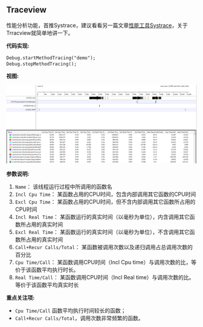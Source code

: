 ## Traceview

性能分析功能，首推Systrace，建议看看另一篇文章[性能工具Systrace](http://gityuan.com/2016/01/17/systrace/)，关于Trracview就简单地讲一下。

**代码实现:**

```
Debug.startMethodTracing("demo");
Debug.stopMethodTracing();
```

**视图:**

![traceview](01.性能工具Traceview.assets/traceview.png)

**参数说明:**

1. `Name`： 该线程运行过程中所调用的函数名
2. `Incl Cpu Time`： 某函数占用的CPU时间，包含内部调用其它函数的CPU时间
3. `Excl Cpu Time`： 某函数占用的CPU时间，但不含内部调用其它函数所占用的CPU时间
4. `Incl Real Time`： 某函数运行的真实时间（以毫秒为单位），内含调用其它函数所占用的真实时间
5. `Excl Real Time`： 某函数运行的真实时间（以毫秒为单位），不含调用其它函数所占用的真实时间
6. `Call+Recur Calls/Total`： 某函数被调用次数以及递归调用占总调用次数的百分比
7. `Cpu Time/Call`： 某函数调用CPU时间（Incl Cpu time）与调用次数的比，等价于该函数平均执行时长。
8. `Real Time/Call`： 某函数调用CPU时间（Incl Real time）与调用次数的比。等价于该函数平均真实时长

**重点关注项:**

- `Cpu Time/Call` 函数平均执行时间较长的函数；
- `Call+Recur Calls/Total`，调用次数非常频繁的函数。